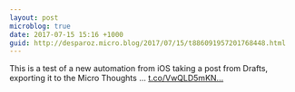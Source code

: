 ```yaml
---
layout: post
microblog: true
date: 2017-07-15 15:16 +1000
guid: http://desparoz.micro.blog/2017/07/15/t886091957201768448.html
---
```

This is a test of a new automation from iOS taking a post from Drafts, exporting it to the Micro Thoughts ... [t.co/VwQLD5mKN...](https://t.co/VwQLD5mKNL)
